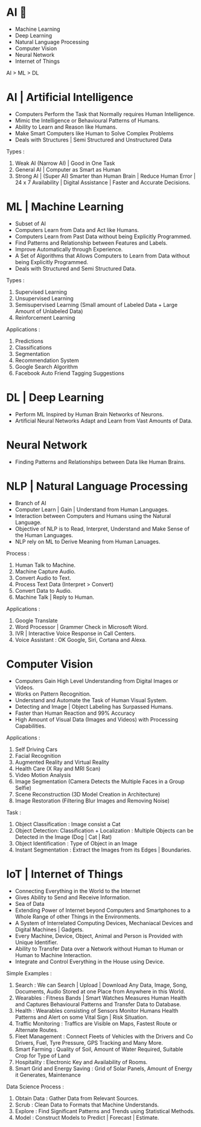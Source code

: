 # AI 🤖
- Machine Learning
- Deep Learning
- Natural Language Processing
- Computer Vision
- Neural Network
- Internet of Things

AI > ML > DL

# AI | Artificial Intelligence
- Computers Perform the Task that Normally requires Human Intelligence.
- Mimic the Intelligence or Behavioural Patterns of Humans.
- Ability to Learn and Reason like Humans.
- Make Smart Computers like Human to Solve Complex Problems
- Deals with Structures | Semi Structured and Unstructured Data

Types :
1. Weak AI (Narrow AI) | Good in One Task
2. General AI | Computer as Smart as Human
3. Strong AI | (Super AI) Smarter than Human Brain | Reduce Human Error | 24 x 7 Availability | Digital Assistance | Faster and Accurate Decisions.

# ML | Machine Learning
- Subset of AI
- Computers Learn from Data and Act like Humans.
- Computers Learn from Past Data without being Explicitly Programmed.
- Find Patterns and Relationship between Features and Labels.
- Improve Automatically through Experience.
- A Set of Algorithms that Allows Computers to Learn from Data without being Explicitly Programmed.
- Deals with Structured and Semi Structured Data.

Types :
1. Supervised Learning
2. Unsupervised Learning
3. Semisupervised Learning (Small amount of Labeled Data + Large Amount of Unlabeled Data)
4. Reinforcement Learning

Applications :
1. Predictions
2. Classifications
3. Segmentation
4. Recommendation System
5. Google Search Algorithm
6. Facebook Auto Friend Tagging Suggestions

# DL | Deep Learning
- Perform ML Inspired by Human Brain Networks of Neurons.
- Artificial Neural Networks Adapt and Learn from Vast Amounts of Data.

# Neural Network
- Finding Patterns and Relationships between Data like Human Brains.

# NLP | Natural Language Processing
- Branch of AI
- Computer Learn | Gain | Understand from Human Languages.
- Interaction between Computers and Humans using the Natural Language.
- Objective of NLP is to Read, Interpret, Understand and Make Sense of the Human Languages.
- NLP rely on ML to Derive Meaning from Human Lanuages.

Process :
1. Human Talk to Machine. 
2. Machine Capture Audio.
3. Convert Audio to Text.
4. Process Text Data (Interpret > Convert)
5. Convert Data to Audio.
6. Machine Talk | Reply to Human.

Applications :
1. Google Translate 
2. Word Processor | Grammer Check in Microsoft Word.
3. IVR | Interactive Voice Response in Call Centers.
4. Voice Assistant : OK Google, Siri, Cortana and Alexa.

# Computer Vision
- Computers Gain High Level Understanding from Digital Images or Videos.
- Works on Pattern Recognition.
- Understand and Automate the Task of Human Visual System.
- Detecting and Image | Object Labeling has Surpassed Humans.
- Faster than Human Reaction and 99% Accuracy
- High Amount of Visual Data (Images and Videos) with Processing Capabilities.

Applications :
1. Self Driving Cars
2. Facial Recognition
3. Augmented Reality and Virtual Reality
4. Health Care (X Ray and MRI Scan)
5. Video Motion Analysis 
6. Image Segmentation (Camera Detects the Multiple Faces in a Group Selfie)
7. Scene Reconstruction (3D Model Creation in Architecture)
8. Image Restoration (Filtering Blur Images and Removing Noise)

Task :
1. Object Classification : Image consist a Cat
2. Object Detection: Classification + Localization : Multiple Objects can be Detected in the Image (Dog | Cat | Rat)
3. Object Identification : Type of Object in an Image
4. Instant Segmentation : Extract the Images from its Edges | Boundaries.

# IoT | Internet of Things 
- Connecting Everything in the World to the Internet
- Gives Ability to Send and Receive Information.
- Sea of Data
- Extending Power of Internet beyond Computers and Smartphones to a Whole Range of other Things in the Environments.
- A System of Interrelated Computing Devices, Mechaniacal Devices and Digital Machines | Gadgets.
- Every Machine, Device, Object, Animal and Person is Provided with Unique Identifier.
- Ability to Transfer Data over a Network without Human to Human or Human to Machine Interaction. 
- Integrate and Control Everything in the House using Device.

Simple Examples :
1. Search : We can Search | Upload | Download  Any Data, Image, Song, Documents, Audio Stored at one Place from Anywhere in this World.
2. Wearables : Fitness Bands | Smart Watches Measures Human Health and Captures Behavioural Patterns and Transfer Data to Database.
3. Health : Wearables consisting of Sensors Monitor Humans Health Patterns and Alert on some Vital Sign | Risk Situation.
4. Traffic Monitoring : Traffics are Visible on Maps, Fastest Route or Alternate Routes.
5. Fleet Management : Connect Fleets of Vehicles with the Drivers and Co Drivers, Fuel, Tyre Pressure, GPS Tracking and Many More.
6. Smart Farming : Quality of Soil, Amount of Water Required, Suitable Crop for Type of Land
7. Hospitality : Electronic Key and Availability of Rooms.
8. Smart Grid and Energy Saving : Grid of Solar Panels, Amount of Energy it Generates, Maintenance

Data Science Process :
1. Obtain Data : Gather Data from Relevant Sources.
2. Scrub : Clean Data to Formats that Machine Understands.
3. Explore : Find Significant Patterns and Trends using Statistical Methods.
4. Model : Construct Models to Predict | Forecast | Estimate. 
